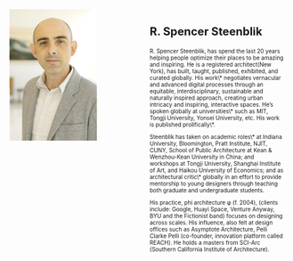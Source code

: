 <div style="display: flex; align-items: flex-start; justify-content: space-between;">
    <div style="flex: 1; padding: 5px;">
      <img src="assets\WhatsApp Image 2024-08-12 at 19.58.38_f7172120.jpg" alt="fortheaboutus" style="width: 65%; max-width: 400px; height: auto;">
    </div>
    <div style="flex: 1; padding: 5px;">
      <h2 style="font-size: 20px;">R. Spencer Steenblik</h2>
      <p style="font-size: 10px;">R. Spencer Steenblik, has spend the last 20 years helping people optimize their places to be amazing and inspiring. He is a registered architect(New York), has built, taught, published, exhibited, and curated globally. His work\* negotiates vernacular and advanced digital processes through an equitable, interdisciplinary, sustainable and naturally inspired approach, creating urban intricacy and inspiring, interactive spaces. He’s spoken globally at universities\* such as MIT, Tongji University, Yonsei University, etc. His work is published prolifically\*.
    </p>
      <p style="font-size: 10px;">Steenblik has taken on academic roles\* at Indiana University, Bloomington, Pratt Institute, NJIT, CUNY, School of Public Architecture at Kean & Wenzhou-Kean University in China; and workshops at Tongji University, Shanghai Institute of Art, and Haikou University of Economics; and as architectural critic\* globally in an effort to provide mentorship to young designers through teaching both graduate and undergraduate students.
    </p>
      <p style="font-size: 10px;">His practice, phi architecture φ (f. 2004), (clients include: Google, Huayi Space, Venture Anyway, BYU and the Fictionist band) focuses on designing across scales. His influence, also felt at design offices such as Asymptote Architecture, Pelli Clarke Pelli (co-founder, innovation platform called REACH). He holds a masters from SCI-Arc (Southern California Institute of Architecture).</p>
    </div>
  </div>
